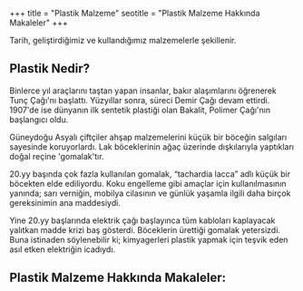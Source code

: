 +++
title = "Plastik Malzeme"
seotitle = "Plastik Malzeme Hakkında Makaleler"
+++

Tarih, geliştirdiğimiz ve kullandığımız malzemelerle şekillenir.

## Plastik Nedir?
Binlerce yıl araçlarını taştan yapan insanlar, bakır alaşımlarını öğrenerek Tunç Çağı'nı başlattı. Yüzyıllar sonra, süreci Demir Çağı devam ettirdi. 1907'de ise dünyanın ilk sentetik plastiği olan Bakalit, Polimer Çağı'nın başlangıcı oldu.

Güneydoğu Asyalı çiftçiler ahşap malzemelerini küçük bir böceğin salgıları sayesinde koruyorlardı. Lak böceklerinin ağaç üzerinde dışkılarıyla yaptıkları doğal reçine 'gomalak'tır.

20.yy başında çok fazla kullanılan gomalak, “tachardia lacca” adlı küçük bir böcekten elde ediliyordu. Koku engelleme gibi amaçlar için kullanılmasının yanında; sarı verniğin, mobilya cilasının ve günlük yaşamla ilgili daha birçok gereksinimin ana maddesiydi.

Yine 20.yy başlarında elektrik çağı başlayınca tüm kabloları kaplayacak yalıtkan madde krizi baş gösterdi. Böceklerin ürettiği gomalak yetersizdi. Buna istinaden söylenebilir ki; kimyagerleri plastik yapmak için teşvik eden asıl etken elektriğin icadıydı.

## Plastik Malzeme Hakkında Makaleler: